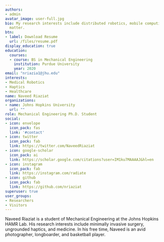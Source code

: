 ```yaml
---
authors:
- admin
avatar_image: user-full.jpg
bio: My research interests include distributed robotics, mobile computing and programmable
  matter.
btn:
- label: Download Resume
  url: /files/resume.pdf
display_education: true
education:
  courses:
  - course: BS in Mechanical Engineering
    institution: Purdue University
    year: 2020
email: "nriazia1@jhu.edu"
interests:
- Medical Robotics
- Haptics
- Healthcare
name: Naveed Riaziat
organizations:
- name: Johns Hopkins University
  url: ""
role: Mechanical Engineering Ph.D. Student
social:
- icon: envelope
  icon_pack: fas
  link: '#contact'
- icon: twitter
  icon_pack: fab
  link: https://twitter.com/NaveedRiaziat
- icon: google-scholar
  icon_pack: ai
  link: https://scholar.google.com/citations?user=IM1ku7MAAAAJ&hl=en
- icon: instagram
  icon_pack: fab
  link: https://instagram.com/radiate
- icon: github
  icon_pack: fab
  link: https://github.com/nriaziat
superuser: true
user_groups:
- Researchers
- Visitors
---
```


Naveed Riaziat is a student of Mechanical Engineering at the Johns Hopkins HAMR Lab. His research interests include minimally invasive surgery, ungrounded haptics, and medicine. In his free time, Naveed is an avid photographer, longboarder, and basketball player.
